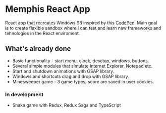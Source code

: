 # Memphis React App

React app that recreates Windows 98 inspired by this [CodePen](https://codepen.io/smpnjn/pen/ExLbvdJ).
Main goal is to create flexible sandbox where I can test and learn new frameworks and tehnologies in the React enviroment.

## What's already done

* Basic functionality - start menu, clock, desctop, windows, buttons.
* Several simple modules that simulate Internet Explorer, Notepad etc.
* Start and shutdown animations with GSAP library.
* Windows and shortcuts drag and drop with GSAP library.
* Minesweeper game - 3 game types, score are saved in user cookies.

### In development

* Snake game with Redux, Redux Saga and TypeScript

